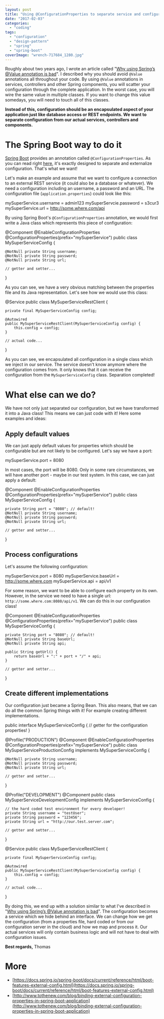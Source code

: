 ```yaml
---
layout: post
title: "Using @ConfigurationProperties to separate service and configuration"
date: "2017-02-03"
categories: 
  - "coding"
tags: 
  - "configuration"
  - "design-pattern"
  - "spring"
  - "spring-boot"
coverImage: "wrench-717684_1280.jpg"
---
```


Roughly about two years ago, I wrote an article called "[Why using Spring’s @Value annotation is bad](http://tuhrig.de/why-using-springs-value-annotation-is-bad)". I described why you should avoid `@Value` annotations all throughout your code. By using `@Value` annotations in services, controllers and other Spring components, you will scatter your configuration through the complete application. In the worst case, you will wire the same value in multiple classes. If you want to change this value somedays, you will need to touch all of this classes.

**Instead of this, configuration should be an encapsulated aspect of your application just like database access or REST endpoints. We want to separate configuration from our actual services, controllers and components.**

# The Spring Boot way to do it

[Spring Boot](https://projects.spring.io/spring-boot/) provides an annotation called `@ConfigurationProperties`. As you can read right [here](https://docs.spring.io/spring-boot/docs/current/reference/html/boot-features-external-config.html), it's exactly designed to separate and externalize configuration. That's what we want!

Let's make an example and assume that we want to configure a connection to an external REST service (it could also be a database or whatever). We need a configuration including an username, a password and an URL. The configuration file (`application.properties`) could look like this:

mySuperService.username = admin123
mySuperServcie.password = s3cur3
mySuperService.url = http://some.where.com/api

By using Spring Boot's `@ConfigurationProperties` annotation, we would first write a Java class which represents this piece of configuration:

@Component
@EnableConfigurationProperties
@ConfigurationProperties(prefix="mySuperService")
public class MySuperServiceConfig {
    
    @NotNull private String username;
    @NotNull private String password;
    @NotNull private String url;

    // getter and setter...
}

As you can see, we have a very obvious matching between the properties file and its Java representation. Let's see how we would use this class:

@Service
public class MySuperServiceRestClient {

    private final MySuperServiceConfig config;

    @Autowired 
    public MySuperServiceRestClient(MySuperServiceConfig config) {
        this.config = config;
    }

    // actual code...
}

As you can see, we encapsulated all configuration in a single class which we inject in our service. The service doesn't know anymore where the configuration comes from. It only knows that it can receive the configuration from the `MySuperServiceConfig` class. Separation completed!

# What else can we do?

We have not only just separated our configuration, but we have transformed it into a Java class! This means we can just code with it! Here some examples and ideas:

## Apply default values

We can just apply default values for properties which should be configurable but are not likely to be configured. Let's say we have a port:

mySuperService.port = 8080

In most cases, the port will be 8080. Only in some rare circumstances, we will have another port - maybe in our test system. In this case, we can just apply a default:

@Component
@EnableConfigurationProperties
@ConfigurationProperties(prefix="mySuperService")
public class MySuperServiceConfig {
    
    private String port = "8080"; // default!
    @NotNull private String username;
    @NotNull private String password;
    @NotNull private String url;

    // getter and setter...
}

## Process configurations

Let's assume the following configuration:

mySuperService.port = 8080
mySuperService.baseUrl = http://some.where.com
mySuperService.api = api/v1

For some reason, we want to be able to configure each property on its own. However, in the service we need to have a single url: `http://some.where.com:8080/api/v1`. We can do this in our configuration class!

@Component
@EnableConfigurationProperties
@ConfigurationProperties(prefix="mySuperService")
public class MySuperServiceConfig {
    
    private String port = "8080"; // default!
    @NotNull private String baseUrl;
    @NotNull private String api;

    public String getUrl() {
        return baseUrl + ":" + port + "/" + api;
    }

    // getter and setter...
}

## Create different implementations

Our configuration just became a Spring Bean. This also means, that we can do all the common Spring things with it! For example creating different implementations.

public interface MySuperServiceConfig {
    // getter for the configuration properties!
}

@Profile("PRODUCTION")
@Component
@EnableConfigurationProperties
@ConfigurationProperties(prefix="mySuperService")
public class MySuperServiceProductionConfig implements MySuperServiceConfig {
    
    @NotNull private String username;
    @NotNull private String password;
    @NotNull private String url;

    // getter and setter...
}

@Profile("DEVELOPMENT")
@Component
public class MySuperServiceDevelopmentConfig implements MySuperServiceConfig {
    
    // the hard coded test environment for every developer!
    private String username = "testUser";
    private String password = "123456";
    private String url = "http://our.test.server.com";

    // getter and setter...
}

@Service
public class MySuperServiceRestClient {

    private final MySuperServiceConfig config;

    @Autowired 
    public MySuperServiceRestClient(MySuperServiceConfig config) {
        this.config = config;
    }

    // actual code...
}

By doing this, we end up with a solution similar to what I've described in "[Why using Spring’s @Value annotation is bad](http://tuhrig.de/why-using-springs-value-annotation-is-bad)". The configuration becomes a service which we hide behind an interface. We can change how we get the configuration (from a properties file, hard coded or from our configuration server in the cloud) and how we map and process it. Our actual services will only contain business logic and will not have to deal with configuration issues.

**Best regards,** Thomas

# More

- [https://docs.spring.io/spring-boot/docs/current/reference/html/boot-features-external-config.html](https://docs.spring.io/spring-boot/docs/current/reference/html/boot-features-external-config.html)
- [http://www.tothenew.com/blog/binding-external-configuration-properties-in-spring-boot-application](http://www.tothenew.com/blog/binding-external-configuration-properties-in-spring-boot-application)
